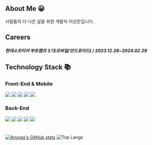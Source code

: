## About Me 😀
사람들의 더 나은 삶을 위한 개발자 이상돈입니다.

## Careers
##### 현대소프티어 부트캠프 3기(모바일/안드로이드) / 2023.12.28~2024.02.29


## Technology Stack 📚

### Front-End & Mobile

<div>
    <img src="https://img.shields.io/badge/html5-E34F26?style=for-the-badge&logo=html5&logoColor=white" style="margin-right:'5px'"> 
    <img src="https://img.shields.io/badge/css-1572B6?style=for-the-badge&logo=css3&logoColor=white"> 
    <img src="https://img.shields.io/badge/javascript-F7DF1E?style=for-the-badge&logo=javascript&logoColor=black"> 
    <img src="https://img.shields.io/badge/react-61DAFB?style=for-the-badge&logo=react&logoColor=black">
     <img src="https://img.shields.io/badge/kotlin-7F52FF?style=for-the-badge&logo=kotlin&logoColor=black">
</div>

### Back-End

<div>
    <img src="https://img.shields.io/badge/node.js-339933?style=for-the-badge&logo=Node.js&logoColor=white">
    <img src="https://img.shields.io/badge/express-000000?style=for-the-badge&logo=express&logoColor=white">
    <img src="https://img.shields.io/badge/mysql-4479A1?style=for-the-badge&logo=mysql&logoColor=white"> 
    <img src="https://img.shields.io/badge/mongoDB-47A248?style=for-the-badge&logo=MongoDB&logoColor=white">
    <img src="https://img.shields.io/badge/firebase-FFCA28?style=for-the-badge&logo=firebase&logoColor=white">
</div>

#
[![Anurag's GitHub stats](https://github-readme-stats-git-masterorgs-github-readme-stats-team.vercel.app/api?username=ssangdon&show_icons=true&theme&include_orgs=true)](https://github.com/anuraghazra/github-readme-stats)
![Top Langs](https://github-readme-stats.vercel.app/api/top-langs/?username=ssangdon&layout=compact&theme=radical&hide=jupyter%20notebook)
